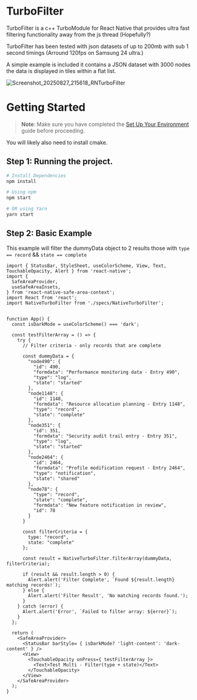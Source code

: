 # TurboFilter
TurboFilter is a c++ TurboModule for React Native that provides ultra fast filtering functionality away from the js thread (Hopefully?)

TurboFilter has been tested with json datasets of up to 200mb with sub 1 second timings (Arround 120fps on Samsung 24 ultra.)

A simple example is included it contains a JSON dataset with 3000 nodes the data is displayed in tiles within a flat list.

![Screenshot_20250827_215618_RNTurboFilter](https://github.com/user-attachments/assets/b261d98b-6a3b-43e6-a57f-5f60434aaa4b)


# Getting Started

> **Note**: Make sure you have completed the [Set Up Your Environment](https://reactnative.dev/docs/set-up-your-environment) guide before proceeding.

You will likely also need to install cmake.

## Step 1: Running the project.

```sh
# Install Dependencies
npm install

# Using npm
npm start

# OR using Yarn
yarn start
```


## Step 2: Basic Example
This example will filter the dummyData object to 2 results those with `type == record` && `state == complete`
```
import { StatusBar, StyleSheet, useColorScheme, View, Text, TouchableOpacity, Alert } from 'react-native';
import {
  SafeAreaProvider,
  useSafeAreaInsets,
} from 'react-native-safe-area-context';
import React from 'react';
import NativeTurboFilter from './specs/NativeTurboFilter';


function App() {
  const isDarkMode = useColorScheme() === 'dark';

  const testFilterArray = () => {
    try {
      // Filter criteria - only records that are complete

      const dummyData = {
        "node490": {
          "id": 490,
          "formdata": "Performance monitoring data - Entry 490",
          "type": "log",
          "state": "started"
        },
        "node1148": {
          "id": 1148,
          "formdata": "Resource allocation planning - Entry 1148",
          "type": "record",
          "state": "complete"
        },
        "node351": {
          "id": 351,
          "formdata": "Security audit trail entry - Entry 351",
          "type": "log",
          "state": "started"
        },
        "node2464": {
          "id": 2464,
          "formdata": "Profile modification request - Entry 2464",
          "type": "notification",
          "state": "shared"
        },
        "node78": {
          "type": "record",
          "state": "complete",
          "formdata": "New feature notification in review",
          "id": 78
        }
      }

      const filterCriteria = {
        type: "record",
        state: "complete"
      };

      const result = NativeTurboFilter.filterArray(dummyData, filterCriteria);

      if (result && result.length > 0) {
        Alert.alert('Filter Complete', `Found ${result.length} matching records!`);
      } else {
        Alert.alert('Filter Result', 'No matching records found.');
      }
    } catch (error) {
      Alert.alert('Error', `Failed to filter array: ${error}`);
    }
  };

  return (
    <SafeAreaProvider>
      <StatusBar barStyle= { isDarkMode? 'light-content': 'dark-content' } />
      <View>
        <TouchableOpacity onPress={ testFilterArray }>
          <Text>Test Multi - Filter(type + state)</Text>
        </TouchableOpacity>
      </View>
    </SafeAreaProvider>
  );
}
```
